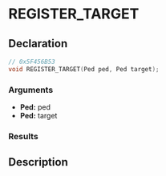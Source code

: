 # REGISTER_TARGET

## Declaration
```cpp
// 0x5F456B53
void REGISTER_TARGET(Ped ped, Ped target);
```

### Arguments
- **Ped:** ped
- **Ped:** target

### Results

## Description
